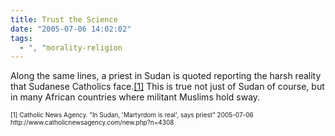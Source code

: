```yaml
---
title: Trust the Science
date: "2005-07-06 14:02:02"
tags:
  - ", "morality-religion
---
```

<p>Along the same lines, a priest in Sudan is quoted reporting the harsh reality that Sudanese Catholics face.<a href="http://www.catholicnewsagency.com/new.php?n=4308">[1]</a> This is true not just of Sudan of course, but in many African countries where militant Muslims hold sway.</p>  <font size="-2"> [1] Catholic News Agency.  "In Sudan, 'Martyrdom is real', says priest" 2005-07-06 http://www.catholicnewsagency.com/new.php?n=4308 </font>

